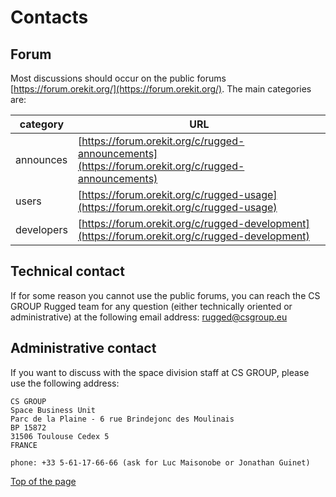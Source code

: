 <!--- Copyright 2013-2022 CS GROUP
  Licensed under the Apache License, Version 2.0 (the "License");
  you may not use this file except in compliance with the License.
  You may obtain a copy of the License at
  
    http://www.apache.org/licenses/LICENSE-2.0
  
  Unless required by applicable law or agreed to in writing, software
  distributed under the License is distributed on an "AS IS" BASIS,
  WITHOUT WARRANTIES OR CONDITIONS OF ANY KIND, either express or implied.
  See the License for the specific language governing permissions and
  limitations under the License.
-->

<a name="top"></a>

# Contacts

## Forum

Most discussions should occur on the public forums [https://forum.orekit.org/](https://forum.orekit.org/).
The main categories are:

|   category    |                                     URL                                                            |
|---------------|----------------------------------------------------------------------------------------------------|
|  announces    | [https://forum.orekit.org/c/rugged-announcements](https://forum.orekit.org/c/rugged-announcements) |
|     users     | [https://forum.orekit.org/c/rugged-usage](https://forum.orekit.org/c/rugged-usage)                 |
|   developers  | [https://forum.orekit.org/c/rugged-development](https://forum.orekit.org/c/rugged-development)    |

## Technical contact

If for some reason you cannot use the public forums, you can reach the CS
GROUP Rugged team for any question (either technically
oriented or administrative) at the following email address:
[rugged@csgroup.eu](mailto:rugged@csgroup.eu)

## Administrative contact

If you want to discuss with the space division staff at CS GROUP,
please use the following address:

    CS GROUP
    Space Business Unit
    Parc de la Plaine - 6 rue Brindejonc des Moulinais
    BP 15872
    31506 Toulouse Cedex 5
    FRANCE

    phone: +33 5-61-17-66-66 (ask for Luc Maisonobe or Jonathan Guinet)


[Top of the page](#top)
    
